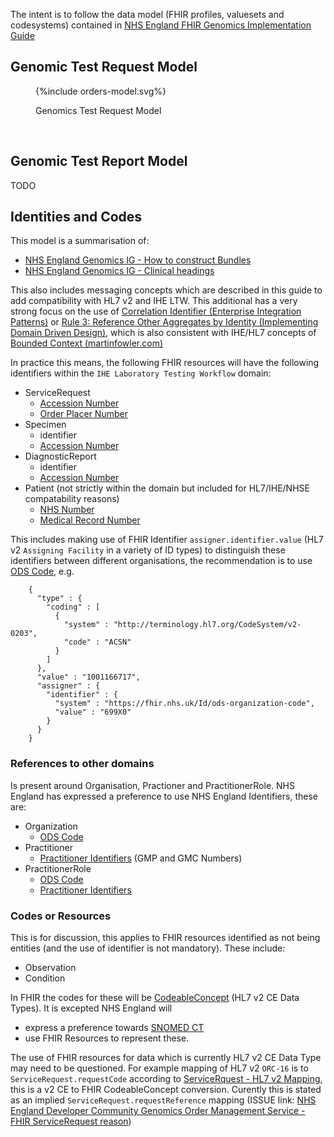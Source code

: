 The intent is to follow the data model (FHIR profiles, valuesets and codesystems) contained in [NHS England FHIR Genomics Implementation Guide](https://simplifier.net/guide/fhir-genomics-implementation-guide/Home) 

## Genomic Test Request Model


<figure>
{%include orders-model.svg%}
<p id="fX.X.X.X-X" class="figureTitle">Genomics Test Request Model</p>
</figure>
<br clear="all">

## Genomic Test Report Model

TODO

## Identities and Codes

This model is a summarisation of:

- [NHS England Genomics IG - How to construct Bundles](https://simplifier.net/guide/fhir-genomics-implementation-guide/Home/Build/How-to-construct-Bundles)
- [NHS England Genomics IG - Clinical headings](https://simplifier.net/guide/fhir-genomics-implementation-guide/Home/Design/Clinicalheadings)

This also includes messaging concepts which are described in this guide to add compatibility with HL7 v2 and IHE LTW.
This additional has a very strong focus on the use of [Correlation Identifier (Enterprise Integration Patterns)](https://www.enterpriseintegrationpatterns.com/patterns/messaging/CorrelationIdentifier.html) or [Rule 3: Reference Other Aggregates by Identity (Implementing Domain Driven Design)](https://www.archi-lab.io/infopages/ddd/aggregate-design-rules-vernon.html#rule-3-reference-other-aggregates-by-identity), which is also consistent with IHE/HL7 concepts of [Bounded Context (martinfowler.com)](https://martinfowler.com/bliki/BoundedContext.html) 

In practice this means, the following FHIR resources will have the following identifiers within the `IHE Laboratory Testing Workflow` domain:

- ServiceRequest
  - [Accession Number](StructureDefinition-accession-number.html)
  - [Order Placer Number](StructureDefinition-order-placer-number.html)
- Specimen
  - identifier
  - [Accession Number](StructureDefinition-accession-number.html)
- DiagnosticReport
  - identifier
  - [Accession Number](StructureDefinition-accession-number.html)
- Patient (not strictly within the domain but included for HL7/IHE/NHSE compatability reasons)
  - [NHS Number](StructureDefinition-nhs-number.html)
  - [Medical Record Number](StructureDefinition-medical-record-number.html)

This includes making use of FHIR Identifier `assigner.identifier.value` (HL7 v2 `Assigning Facility` in a variety of ID types) to distinguish these identifiers between different organisations, the recommendation is to use [ODS Code](https://www.datadictionary.nhs.uk/attributes/organisation_code.html), e.g.

```aiignore
    {
      "type" : {
        "coding" : [
          {
            "system" : "http://terminology.hl7.org/CodeSystem/v2-0203",
            "code" : "ACSN"
          }
        ]
      },
      "value" : "1001166717",
      "assigner" : {
        "identifier" : {
          "system" : "https://fhir.nhs.uk/Id/ods-organization-code",
          "value" : "699X0"
        }
      }
    }
```

### References to other domains

Is present around Organisation, Practioner and PractitionerRole. NHS England has expressed a preference to use NHS England Identifiers, these are:

- Organization 
  - [ODS Code](StructureDefinition-organisation-code.html)
- Practitioner
  - [Practitioner Identifiers](StructureDefinition-EnglandPractitionerIdentifier.html) (GMP and GMC Numbers)
- PractitionerRole
  - [ODS Code](StructureDefinition-organisation-code.html)
  - [Practitioner Identifiers](StructureDefinition-EnglandPractitionerIdentifier.html)

### Codes or Resources

This is for discussion, this applies to FHIR resources identified as not being entities (and the use of identifier is not mandatory). These include:

- Observation
- Condition

In FHIR the codes for these will be [CodeableConcept](https://hl7.org/fhir/R4/datatypes.html#CodeableConcept) (HL7 v2 CE Data Types). It is excepted NHS England will

- express a preference towards [SNOMED CT](https://digital.nhs.uk/services/terminology-and-classifications/snomed-ct)
- use FHIR Resources to represent these.

The use of FHIR resources for data which is currently HL7 v2 CE Data Type may need to be questioned. 
For example mapping of HL7 v2 `ORC-16` is to `ServiceRequest.requestCode` according to [ServiceRquest - HL7 v2 Mapping](https://digital.nhs.uk/services/terminology-and-classifications/snomed-ct), this is a v2 CE to FHIR CodeableConcept conversion. 
Curently this is stated as an implied `ServiceRequest.requestReference` mapping (ISSUE link: [NHS England Developer Community Genomics Order Management Service - FHIR ServiceRequest reason](https://developer.community.nhs.uk/t/genomics-order-management-service-fhir-servicerequest-reason/4396))

